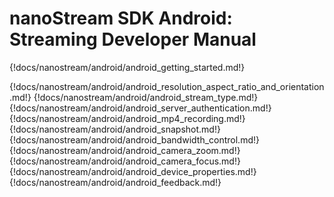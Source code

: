 # nanoStream SDK Android: Streaming Developer Manual

{!docs/nanostream/android/android_getting_started.md!}

{!docs/nanostream/android/android_resolution_aspect_ratio_and_orientation.md!}
{!docs/nanostream/android/android_stream_type.md!}
{!docs/nanostream/android/android_server_authentication.md!}
{!docs/nanostream/android/android_mp4_recording.md!}
{!docs/nanostream/android/android_snapshot.md!}
{!docs/nanostream/android/android_bandwidth_control.md!}
{!docs/nanostream/android/android_camera_zoom.md!}
{!docs/nanostream/android/android_camera_focus.md!}
{!docs/nanostream/android/android_device_properties.md!}
{!docs/nanostream/android/android_feedback.md!}
